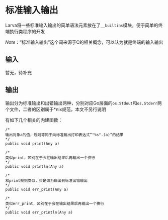 # **标准输入输出**

Larva将一些标准输入输出的简单语法元素放在了`__builtins`模块，便于简单的终端执行类程序的开发

*Note*：“标准输入输出”这个词来源于C的相关概念，可以认为就是终端的输入输出

## **输入**

暂无，待补充

## **输出**

输出分为标准输出和出错输出两种，分别对应Go层面的`os.Stdout`和`os.Stderr`两个文件，二者的区别属于\*nix规范，本文不另行说明

有如下几个相关的内建函数：
```
/*
输出对象a的值，规则等同于向标准输出打印表达式“"%s".(a)”的结果
*/
public void print(Any a)

/*
类似print，区别在于会在输出结果后再输出一个换行
*/
public void println(Any a)

/*
和print规则类似，只是改为输出到标准出错输出
*/
public void err_print(Any a)

/*
类似err_print，区别在于会在输出结果后再输出一个换行
*/
public void err_println(Any a)
```
